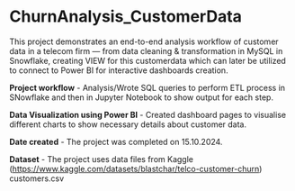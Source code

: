 # ChurnAnalysis_CustomerData

This project demonstrates an end-to-end analysis workflow of customer data in a telecom firm — from data cleaning & transformation in MySQL in Snowflake, creating VIEW for this customerdata which can later be utilized to connect to Power BI for interactive dashboards creation. 

**Project workflow** - Analysis/Wrote SQL queries to perform ETL process in SNowflake and then in Jupyter Notebook to show output for each step.

**Data Visualization using Power BI** - Created dashboard pages to visualise different charts to show necessary details about customer data.

**Date created** - The project was completed on 15.10.2024.

**Dataset** - The project uses data files from Kaggle (https://www.kaggle.com/datasets/blastchar/telco-customer-churn) customers.csv
